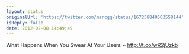 ```yaml
---
layout: status
originalUrl: 'https://twitter.com/marcgg/status/167258840503558144'
isReply: false
date: 2012-02-08 14:49:49
---
```


What Happens When You Swear At Your Users ~ http://t.co/wR2jUzkb
